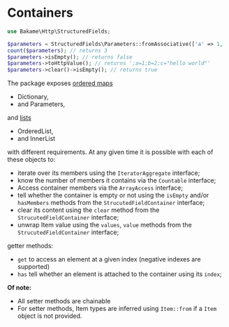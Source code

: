 # Containers

```php
use Bakame\Http\StructuredFields;

$parameters = StructuredFields\Parameters::fromAssociative(['a' => 1, 'b' => 2, 'c' => "hello world"]);
count($parameters); // returns 3
$parameters->isEmpty(); // returns false
$parameters->toHttpValue(); // returns ';a=1;b=2;c="hello world"'
$parameters->clear()->isEmpty(); // returns true
```

The package exposes [ordered maps](ordered-maps.md)

- Dictionary,
- and Parameters,

and [lists](lists.md) 

- OrderedList,
- and InnerList

with different requirements. At any given time it is possible with each of these objects to:

- iterate over its members using the `IteratorAggregate` interface;
- know the number of members it contains via the `Countable` interface;
- Access container members via the `ArrayAccess` interface;
- tell whether the container is empty or not using the `isEmpty` and/or `hasMembers` methods from the `StrucutedFieldContainer` interface;
- clear its content using the `clear` method from the `StrucutedFieldContainer` interface;
- unwrap Item value using the `values`, `value` methods from the `StrucutedFieldContainer` interface;

getter methods:

- `get` to access an element at a given index (negative indexes are supported)
- `has` tell whether an element is attached to the container using its `index`;



**Of note:**

- All setter methods are chainable
- For setter methods, Item types are inferred using `Item::from` if a `Item` object is not provided.

